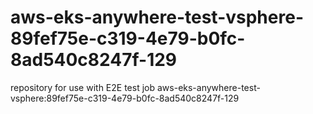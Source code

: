 # aws-eks-anywhere-test-vsphere-89fef75e-c319-4e79-b0fc-8ad540c8247f-129
repository for use with E2E test job aws-eks-anywhere-test-vsphere:89fef75e-c319-4e79-b0fc-8ad540c8247f-129
